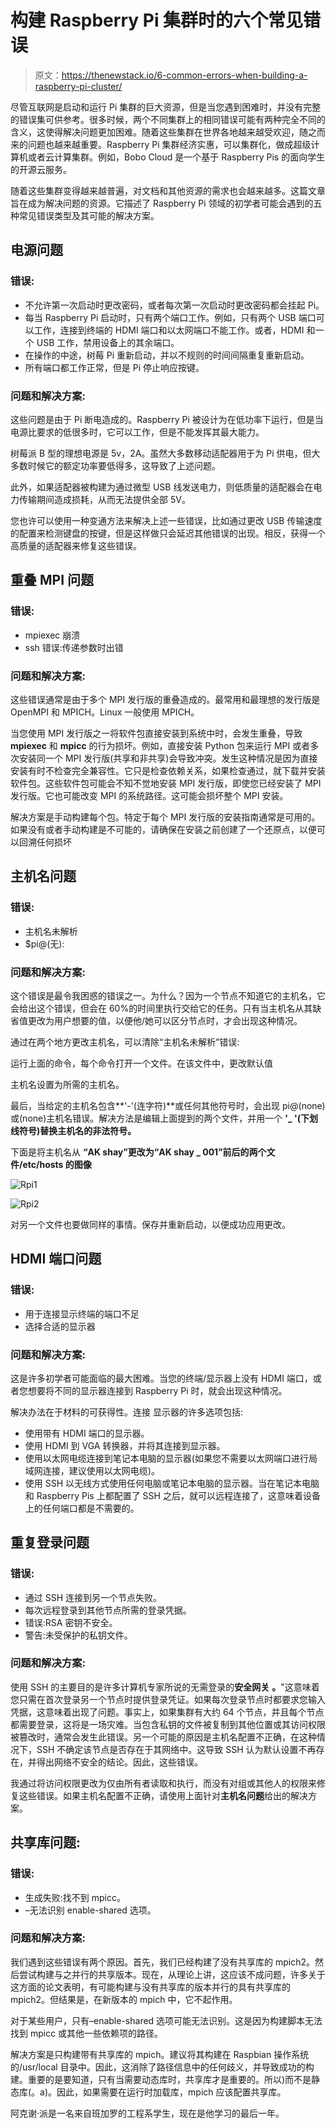 # 构建 Raspberry Pi 集群时的六个常见错误

> 原文：<https://thenewstack.io/6-common-errors-when-building-a-raspberry-pi-cluster/>

尽管互联网是启动和运行 Pi 集群的巨大资源，但是当您遇到困难时，并没有完整的错误集可供参考。很多时候，两个不同集群上的相同错误可能有两种完全不同的含义，这使得解决问题更加困难。随着这些集群在世界各地越来越受欢迎，随之而来的问题也越来越重要。Raspberry Pi 集群经济实惠，可以集群化，做成超级计算机或者云计算集群。例如，Bobo Cloud 是一个基于 Raspberry Pis 的面向学生的开源云服务。

随着这些集群变得越来越普遍，对文档和其他资源的需求也会越来越多。这篇文章旨在成为解决问题的资源。它描述了 Raspberry Pi 领域的初学者可能会遇到的五种常见错误类型及其可能的解决方案。

## 电源问题

### 错误:

*   不允许第一次启动时更改密码，或者每次第一次启动时更改密码都会挂起 Pi。
*   每当 Raspberry Pi 启动时，只有两个端口工作。例如，只有两个 USB 端口可以工作，连接到终端的 HDMI 端口和以太网端口不能工作。或者，HDMI 和一个 USB 工作，禁用设备上的其余端口。
*   在操作的中途，树莓 Pi 重新启动，并以不规则的时间间隔重复重新启动。
*   所有端口都工作正常，但是 Pi 停止响应按键。

### 问题和解决方案:

这些问题是由于 Pi 断电造成的。Raspberry Pi 被设计为在低功率下运行，但是当电源比要求的低很多时，它可以工作，但是不能发挥其最大能力。

树莓派 B 型的理想电源是 5v，2A。虽然大多数移动适配器用于为 Pi 供电，但大多数时候它的额定功率要低得多，这导致了上述问题。

此外，如果适配器被构建为通过微型 USB 线发送电力，则低质量的适配器会在电力传输期间造成损耗，从而无法提供全部 5V。

您也许可以使用一种变通方法来解决上述一些错误，比如通过更改 USB 传输速度的配置来检测键盘的按键，但是这样做只会延迟其他错误的出现。相反，获得一个高质量的适配器来修复这些错误。

## 重叠 MPI 问题

### 错误:

*   mpiexec 崩溃
*   ssh 错误:传递参数时出错

### 问题和解决方案:

这些错误通常是由于多个 MPI 发行版的重叠造成的。最常用和最理想的发行版是 OpenMPI 和 MPICH。Linux 一般使用 MPICH。

当您使用 MPI 发行版之一将软件包直接安装到系统中时，会发生重叠，导致 **mpiexec** 和 **mpicc** 的行为损坏。例如，直接安装 Python 包来运行 MPI 或者多次安装同一个 MPI 发行版(共享和非共享)会导致冲突。发生这种情况是因为直接安装有时不检查完全兼容性。它只是检查依赖关系，如果检查通过，就下载并安装软件包。这些软件包可能会不知不觉地安装 MPI 发行版，即使您已经安装了 MPI 发行版。它也可能改变 MPI 的系统路径。这可能会损坏整个 MPI 安装。

解决方案是手动构建每个包。特定于每个
MPI 发行版的安装指南通常是可用的。如果没有或者手动构建是不可能的，请确保在安装之前创建了一个还原点，以便可以回溯任何损坏

## 主机名问题

### 错误:

*   主机名未解析
*   $pi@(无):

### 问题和解决方案:

这个错误是最令我困惑的错误之一。为什么？因为一个节点不知道它的主机名，它会给出这个错误，但会在 60%的时间里执行交给它的任务。只有当主机名从其缺省值更改为用户想要的值，以便他/她可以区分节点时，才会出现这种情况。

通过在两个地方更改主机名，可以清除“主机名未解析”错误:

运行上面的命令，每个命令打开一个文件。在该文件中，更改默认值

主机名设置为所需的主机名。

最后，当给定的主机名包含**'-'(连字符)**或任何其他符号时，会出现 pi@(none)或(none)主机名错误。解决方法是编辑上面提到的两个文件，并用一个
**'_ '(下划线符号)替换主机名的非法符号。**

下面是将主机名从
**“AK shay”**更改为**“AK shay _ 001”前后的两个文件/etc/hosts 的图像**

![Rpi1](img/7bfc3dff535d8100d80e896fe1a73353.png)

![Rpi2](img/dc4dda1ee64b8a82c26b92f9f6bddd6e.png)

对另一个文件也要做同样的事情。保存并重新启动，以便成功应用更改。

## HDMI 端口问题

### 错误:

*   用于连接显示终端的端口不足
*   选择合适的显示器

### 问题和解决方案:

这是许多初学者可能面临的最大困难。当您的终端/显示器上没有 HDMI 端口，或者您想要将不同的显示器连接到 Raspberry Pi 时，就会出现这种情况。

解决办法在于材料的可获得性。连接
显示器的许多选项包括:

*   使用带有 HDMI 端口的显示器。
*   使用 HDMI 到 VGA 转换器，并将其连接到显示器。
*   使用以太网电缆连接到笔记本电脑的显示器(如果您不需要以太网端口进行局域网连接，建议使用以太网电缆)。
*   使用 SSH 以无线方式使用任何电脑或笔记本电脑的显示器。当在笔记本电脑和 Raspberry Pis 上都配置了 SSH 之后，就可以远程连接了，这意味着设备上的任何端口都是不需要的。

## 重复登录问题

### 错误:

*   通过 SSH 连接到另一个节点失败。
*   每次远程登录到其他节点所需的登录凭据。
*   错误:RSA 密钥不安全。
*   警告:未受保护的私钥文件。

### 问题和解决方案:

使用 SSH 的主要目的是许多计算机专家所说的无需登录的**安全网关** **。**"这意味着您只需在首次登录另一个节点时提供登录凭证。如果每次登录节点时都要求您输入凭据，这意味着出现了问题。事实上，如果集群有大约 64 个节点，并且每个节点都需要登录，这将是一场灾难。当包含私钥的文件被复制到其他位置或其访问权限被篡改时，通常会发生此错误。另一个可能的原因是主机名配置不正确，在这种情况下，SSH 不确定该节点是否存在于其网络中。这导致 SSH 认为默认设置不再存在，并得出网络不安全的结论。因此，这些错误。

我通过将访问权限更改为仅由所有者读取和执行，而没有对组或其他人的权限来修复这些错误。如果主机名配置不正确，请使用上面针对**主机名问题**给出的解决方案。

## 共享库问题:

### 错误:

*   生成失败:找不到 mpicc。
*   –无法识别 enable-shared 选项。

### 问题和解决方案:

我们遇到这些错误有两个原因。首先，我们已经构建了没有共享库的 mpich2。然后尝试构建与之并行的共享版本。现在，从理论上讲，这应该不成问题，许多关于这方面的论文表明，有可能构建与没有共享库的版本并行的具有共享库的 mpich2。但结果是，在新版本的 mpich 中，它不起作用。

对于某些用户，只有–enable-shared 选项可能无法识别。这是因为构建脚本无法找到 mpicc 或其他一些依赖项的路径。

解决方案是只构建带有共享库的 mpich。建议将其构建在 Raspbian 操作系统的/usr/local 目录中。因此，这消除了路径信息中的任何歧义，并导致成功的构建。重要的是要知道，只有当需要动态库时，共享库才是重要的。所以)而不是静态库(。a)。因此，如果需要在运行时加载库，mpich 应该配置共享库。

阿克谢·派是一名来自班加罗的工程系学生，现在是他学习的最后一年。

<svg xmlns:xlink="http://www.w3.org/1999/xlink" viewBox="0 0 68 31" version="1.1"><title>Group</title> <desc>Created with Sketch.</desc></svg>